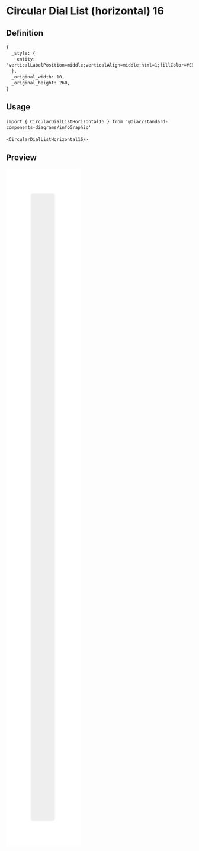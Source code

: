 # Circular Dial List (horizontal) 16

## Definition

```
{
  _style: { 
    entity: 'verticalLabelPosition=middle;verticalAlign=middle;html=1;fillColor=#EEEEEE;strokeColor=none;fontSize=10;align=left;fontStyle=0;rounded=1;whiteSpace=wrap;arcSize=8;spacing=5;',
  },
  _original_width: 10,
  _original_height: 260,
}
```

## Usage

```
import { CircularDialListHorizontal16 } from '@diac/standard-components-diagrams/infoGraphic'

<CircularDialListHorizontal16/>
```

## Preview

<img src="./circular-dial-list-horizontal-16.png" width="200"/>

